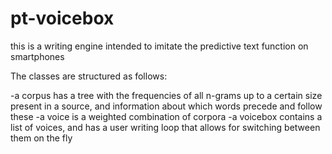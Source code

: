 # pt-voicebox
this is a writing engine intended to imitate the predictive text function on smartphones

The classes are structured as follows:

-a corpus has a tree with the frequencies of all n-grams up to a certain size present in a source, and information about which words precede and follow these
-a voice is a weighted combination of corpora
-a voicebox contains a list of voices, and has a user writing loop that allows for switching between them on the fly
